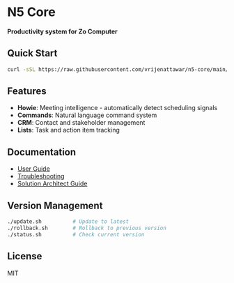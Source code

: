 # N5 Core

**Productivity system for Zo Computer**

## Quick Start

```bash
curl -sSL https://raw.githubusercontent.com/vrijenattawar/n5-core/main/install.sh | bash
```

## Features

- **Howie**: Meeting intelligence - automatically detect scheduling signals
- **Commands**: Natural language command system
- **CRM**: Contact and stakeholder management
- **Lists**: Task and action item tracking

## Documentation

- [User Guide](docs/USER_GUIDE.md)
- [Troubleshooting](docs/TROUBLESHOOTING.md)
- [Solution Architect Guide](docs/SOLUTION_ARCHITECT_GUIDE.md)

## Version Management

```bash
./update.sh          # Update to latest
./rollback.sh        # Rollback to previous version
./status.sh          # Check current version
```

## License

MIT
